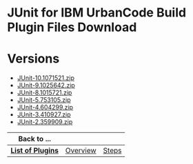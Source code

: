 
JUnit for IBM UrbanCode Build Plugin Files Download
===================================================

# Versions

- [JUnit-10.1071521.zip](https://raw.githubusercontent.com/UrbanCode/IBM-UCB-PLUGINS/main/files/JUnit/JUnit-10.1071521.zip)
- [JUnit-9.1025642.zip](https://raw.githubusercontent.com/UrbanCode/IBM-UCB-PLUGINS/main/files/JUnit/JUnit-9.1025642.zip)
- [JUnit-8.1015721.zip](https://raw.githubusercontent.com/UrbanCode/IBM-UCB-PLUGINS/main/files/JUnit/JUnit-8.1015721.zip)
- [JUnit-5.753105.zip](https://raw.githubusercontent.com/UrbanCode/IBM-UCB-PLUGINS/main/files/JUnit/JUnit-5.753105.zip)
- [JUnit-4.604299.zip](https://raw.githubusercontent.com/UrbanCode/IBM-UCB-PLUGINS/main/files/JUnit/JUnit-4.604299.zip)
- [JUnit-3.410927.zip](https://raw.githubusercontent.com/UrbanCode/IBM-UCB-PLUGINS/main/files/JUnit/JUnit-3.410927.zip)
- [JUnit-2.359909.zip](https://raw.githubusercontent.com/UrbanCode/IBM-UCB-PLUGINS/main/files/JUnit/JUnit-2.359909.zip)

|Back to ...|||
| :---: | :---: | :---: |
|[**List of Plugins**](../../index.md)|[Overview](./overview.md)|[Steps](./steps.md)|
